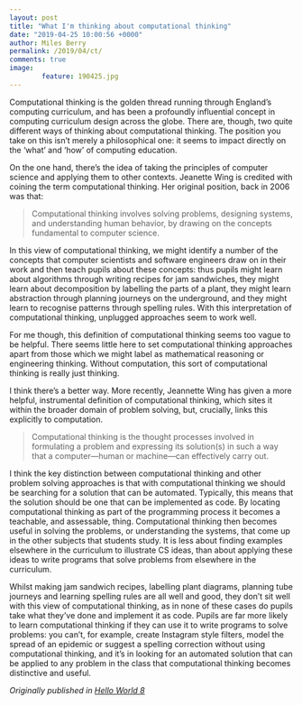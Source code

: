 ```yaml
---
layout: post
title: "What I'm thinking about computational thinking"
date: "2019-04-25 10:00:56 +0000"
author: Miles Berry
permalink: /2019/04/ct/
comments: true
image:
        feature: 190425.jpg
---
```


Computational thinking is the golden thread running through England’s computing curriculum, and has been a profoundly influential concept in computing curriculum design across the globe. There are, though, two quite different ways of thinking about computational thinking. The position you take on this isn’t merely a philosophical one: it seems to impact directly on the ‘what’ and ‘how’ of computing education.

On the one hand, there’s the idea of taking the principles of computer science and applying them to other contexts. Jeanette Wing is credited with coining the term computational thinking. Her original position, back in 2006 was that:

>Computational thinking involves solving problems, designing systems, and understanding human behavior, by drawing on the concepts fundamental to computer science.

In this view of computational thinking, we might identify a number of the concepts that computer scientists and software engineers draw on in their work and then teach pupils about these concepts: thus pupils might learn about algorithms through writing recipes for jam sandwiches, they might learn about decomposition by labelling the parts of a plant, they might learn abstraction through planning journeys on the underground, and they might learn to recognise patterns through spelling rules. With this interpretation of computational thinking, unplugged approaches seem to work well.

For me though, this definition of computational thinking seems too vague to be helpful. There seems little here to set computational thinking approaches apart from those which we might label as mathematical reasoning or engineering thinking. Without computation, this sort of computational thinking is really just thinking.

I think there’s a better way. More recently, Jeannette Wing has given a more helpful, instrumental definition of computational thinking, which sites it within the broader domain of problem solving, but, crucially, links this explicitly to computation.

>Computational thinking is the thought processes involved in formulating a problem and expressing its solution(s) in such a way that a computer—human or machine—can effectively carry out.

I think the key distinction between computational thinking and other problem solving approaches is that with computational thinking we should be searching for a solution that can be automated. Typically, this means that the solution should be one that can be implemented as code. By locating computational thinking as part of the programming process it becomes a teachable, and assessable, thing. Computational thinking then becomes useful in solving the problems, or understanding the systems, that come up in the other subjects that students study. It is less about finding examples elsewhere in the curriculum to illustrate CS ideas, than about applying these ideas to write programs that solve problems from elsewhere in the curriculum.

Whilst making jam sandwich recipes, labelling plant diagrams, planning tube journeys and learning spelling rules are all well and good, they don’t sit well with this view of computational thinking, as in none of these cases do pupils take what they’ve done and implement it as code. Pupils are far more likely to learn computational thinking if they can use it to write programs to solve problems: you can’t, for example, create Instagram style filters, model the spread of an epidemic or suggest a spelling correction without using computational thinking, and it’s in looking for an automated solution that can be applied to any problem in the class that computational thinking becomes distinctive and useful.


*Originally published in [Hello World 8](https://helloworld.raspberrypi.org/issues/8/pdf)*
